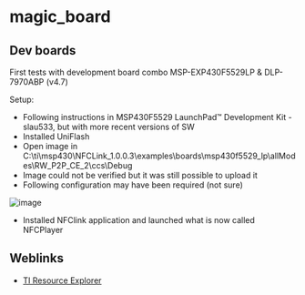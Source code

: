 # magic_board

## Dev boards

First tests with development board combo MSP-EXP430F5529LP & DLP-7970ABP (v4.7)


Setup:
- Following instructions in MSP430F5529 LaunchPad™ Development Kit - slau533, but with more recent versions of SW
- Installed UniFlash
- Open image in C:\ti\msp430\NFCLink_1.0.0.3\examples\boards\msp430f5529_lp\allModes\RW_P2P_CE_2\ccs\Debug
- Image could not be verified but it was still possible to upload it
- Following configuration may have been required (not sure) 

![image](https://user-images.githubusercontent.com/15996788/164950405-ccddec9d-5331-496c-8608-1549cea8bd25.png)

- Installed NFClink application and launched what is now called NFCPlayer


## Weblinks

- [TI Resource Explorer](https://dev.ti.com/tirex/explore/node?node=ADnW4yYMKmpWq0pLPpRrGA__IOGqZri__LATEST)
